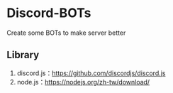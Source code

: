 # Discord-BOTs
Create some BOTs to make server better 

## Library 
1. discord.js：https://github.com/discordjs/discord.js
2. node.js：https://nodejs.org/zh-tw/download/

